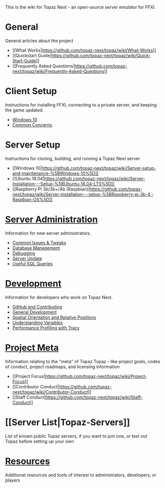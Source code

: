 This is the wiki for Topaz Next - an open-source server emulator for FFXI.

# General
General articles about the project
- [[What Works|https://github.com/topaz-next/topaz/wiki/What-Works]]
- [[Quickstart Guide|https://github.com/topaz-next/topaz/wiki/Quick-Start-Guide]]
- [[Frequently Asked Questions|https://github.com/topaz-next/topaz/wiki/Frequently-Asked-Questions]]
# Client Setup
Instructions for installing FFXI, connecting to a private server, and keeping the game updated.
- [Windows 10](https://github.com/topaz-next/topaz/wiki/Client-setup-%5BWindows%5D)
- [Common Concerns](https://github.com/topaz-next/topaz/wiki/Miscellaneous-(Client))

# Server Setup
Instructions for cloning, building, and running a Topaz Next server
- [[Windows 10|https://github.com/topaz-next/topaz/wiki/Server-setup-and-maintenance-%5BWindows-10%5D]]
- [[Ubuntu 18.04|https://github.com/topaz-next/topaz/wiki/Server-Installation---Setup-%5BUbuntu-18.04-LTS%5D]]
- [[Raspberry Pi 3b/3b+/4b (Raspbian)|https://github.com/topaz-next/topaz/wiki/Server-installation---setup-%5BRaspberry-pi-3b-4,-Raspbian-OS%5D]]

# [Server Administration](https://github.com/topaz-next/topaz/wiki/Server-Administration)
Information for new server administrators.
- [Common Issues & Tweaks](https://github.com/topaz-next/topaz/wiki/Miscellaneous-(Server))
- [Database Management](https://github.com/topaz-next/topaz/wiki/Database-Management)
- [Debugging](https://github.com/topaz-next/topaz/wiki/Debugging)
- [Server Update](https://github.com/topaz-next/topaz/wiki/Server-Update)
- [Useful SQL Queries](https://github.com/topaz-next/topaz/wiki/Useful-SQL-queries)

# [Development](https://github.com/topaz-next/topaz/wiki/Development)
Information for developers who work on Topaz Next.
- [GitHub and Contributing](https://github.com/topaz-next/topaz/wiki/GitHub-and-Contributing)
- [General Development](https://github.com/topaz-next/topaz/wiki/General-Development)
- [Spatial Orientation and Relative Positions](https://github.com/topaz-next/topaz/wiki/Spatial-Orientation-and-Relative-Positions)
- [Understanding Variables](https://github.com/topaz-next/topaz/wiki/Understanding-variables-%E2%80%94-a-brief-guide)
- [Performance Profiling with Tracy](https://github.com/topaz-next/topaz/wiki/Performance-Profiling-with-Tracy)

# [Project Meta](https://github.com/topaz-next/topaz/wiki/Project-Meta)
Information relating to the "meta" of Topaz Topaz - like project goals, codes of conduct, project roadmaps, and licensing information
- [[Project Focus|https://github.com/topaz-next/topaz/wiki/Project-Focus]]
- [[Contributor Conduct|https://github.com/topaz-next/topaz/wiki/Contributor-Conduct]]
- [[Staff Conduct|https://github.com/topaz-next/topaz/wiki/Staff-Conduct]]
# [[Server List|Topaz-Servers]]
List of known public Topaz servers, if you want to join one, or test out Topaz before setting up your own
# [Resources](https://github.com/topaz-next/topaz/wiki/Resources)
Additional resources and tools of interest to administrators, developers, or players